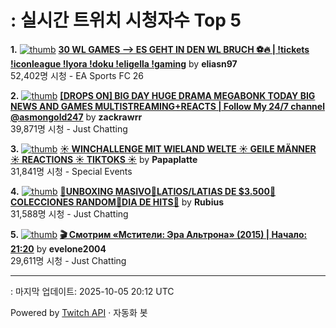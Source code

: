 # : 실시간 트위치 시청자수 Top 5

**1.** [![thumb](https://static-cdn.jtvnw.net/previews-ttv/live_user_eliasn97-320x180.jpg)](https://twitch.tv/eliasn97)
**[30 WL GAMES --> ES GEHT IN DEN  WL BRUCH ⚽🔥 | !tickets !iconleague !lyora !doku !eligella !gaming](https://twitch.tv/eliasn97)** by **eliasn97**<br>52,402명 시청  - EA Sports FC 26

**2.** [![thumb](https://static-cdn.jtvnw.net/previews-ttv/live_user_zackrawrr-320x180.jpg)](https://twitch.tv/zackrawrr)
**[[DROPS ON] BIG DAY HUGE DRAMA MEGABONK TODAY BIG NEWS AND GAMES MULTISTREAMING+REACTS | Follow My 24/7 channel @asmongold247](https://twitch.tv/zackrawrr)** by **zackrawrr**<br>39,871명 시청  - Just Chatting

**3.** [![thumb](https://static-cdn.jtvnw.net/previews-ttv/live_user_papaplatte-320x180.jpg)](https://twitch.tv/Papaplatte)
**[☀️ WINCHALLENGE MIT WIELAND WELTE ☀️ GEILE MÄNNER ☀️ REACTIONS ☀️ TIKTOKS ☀️](https://twitch.tv/Papaplatte)** by **Papaplatte**<br>31,841명 시청  - Special Events

**4.** [![thumb](https://static-cdn.jtvnw.net/previews-ttv/live_user_rubius-320x180.jpg)](https://twitch.tv/Rubius)
**[🍌UNBOXING MASIVO🍌LATIOS/LATIAS DE $3.500🍌COLECCIONES RANDOM🍌DIA DE HITS🍌](https://twitch.tv/Rubius)** by **Rubius**<br>31,588명 시청  - Just Chatting

**5.** [![thumb](https://static-cdn.jtvnw.net/previews-ttv/live_user_evelone2004-320x180.jpg)](https://twitch.tv/evelone2004)
**[🎬 Смотрим «Мстители: Эра Альтрона» (2015) | Начало: 21:20](https://twitch.tv/evelone2004)** by **evelone2004**<br>29,611명 시청  - Just Chatting


---
: 마지막 업데이트: 2025-10-05 20:12 UTC

Powered by [Twitch API](https://dev.twitch.tv/docs/api/reference) · 자동화 봇